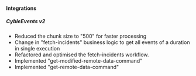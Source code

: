 #### Integrations

##### CybleEvents v2

- Reduced the chunk size to "500" for faster processing
- Change in "fetch-incidents" business logic to get all events of a duration in single execution
- Refactored and optimised the fetch-incidents workflow.
- Implemented "get-modified-remote-data-command"
- Implemented "get-remote-data-command"
